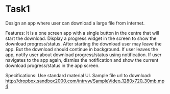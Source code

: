 # Task1
Design an app where user can download a large file from internet.

Features:
It is a one screen app with a single button in the centre that will start the download.
Display a progress widget in the screen to show the download progress/status.
After starting the download user may leave the app. But the download should continue in background.
If user leaves the app, notify user about download progress/status using notification.
If user navigates to the app again, dismiss the notification and show the current download progress/status in the app screen.

Specifications:
Use standard material UI.
Sample file url to download: http://dropbox.sandbox2000.com/intrvw/SampleVideo_1280x720_30mb.mp4
